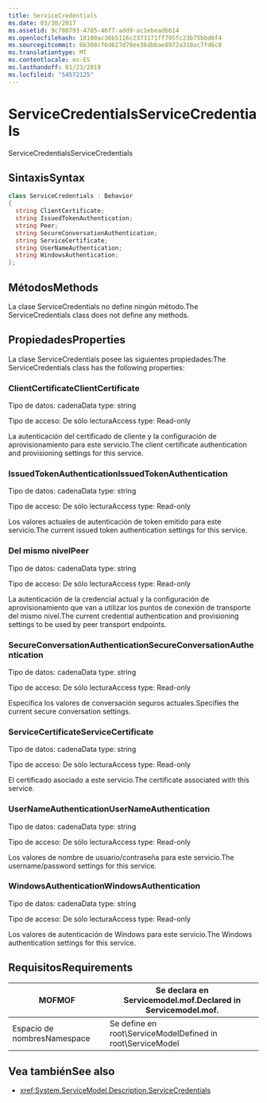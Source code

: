 ```yaml
---
title: ServiceCredentials
ms.date: 03/30/2017
ms.assetid: 9c780793-4785-46f7-add9-ac1ebeadb614
ms.openlocfilehash: 18100ac36b5116c2373171ff795fc23b75bbd6f4
ms.sourcegitcommit: 6b308cf6d627d78ee36dbbae8972a310ac7fd6c8
ms.translationtype: MT
ms.contentlocale: es-ES
ms.lasthandoff: 01/23/2019
ms.locfileid: "54572125"
---
```

# <a name="servicecredentials"></a><span data-ttu-id="ddad7-102">ServiceCredentials</span><span class="sxs-lookup"><span data-stu-id="ddad7-102">ServiceCredentials</span></span>
<span data-ttu-id="ddad7-103">ServiceCredentials</span><span class="sxs-lookup"><span data-stu-id="ddad7-103">ServiceCredentials</span></span>  
  
## <a name="syntax"></a><span data-ttu-id="ddad7-104">Sintaxis</span><span class="sxs-lookup"><span data-stu-id="ddad7-104">Syntax</span></span>  
  
```csharp
class ServiceCredentials : Behavior  
{  
  string ClientCertificate;  
  string IssuedTokenAuthentication;  
  string Peer;  
  string SecureConversationAuthentication;  
  string ServiceCertificate;  
  string UserNameAuthentication;  
  string WindowsAuthentication;  
};  
```  
  
## <a name="methods"></a><span data-ttu-id="ddad7-105">Métodos</span><span class="sxs-lookup"><span data-stu-id="ddad7-105">Methods</span></span>  
 <span data-ttu-id="ddad7-106">La clase ServiceCredentials no define ningún método.</span><span class="sxs-lookup"><span data-stu-id="ddad7-106">The ServiceCredentials class does not define any methods.</span></span>  
  
## <a name="properties"></a><span data-ttu-id="ddad7-107">Propiedades</span><span class="sxs-lookup"><span data-stu-id="ddad7-107">Properties</span></span>  
 <span data-ttu-id="ddad7-108">La clase ServiceCredentials posee las siguientes propiedades:</span><span class="sxs-lookup"><span data-stu-id="ddad7-108">The ServiceCredentials class has the following properties:</span></span>  
  
### <a name="clientcertificate"></a><span data-ttu-id="ddad7-109">ClientCertificate</span><span class="sxs-lookup"><span data-stu-id="ddad7-109">ClientCertificate</span></span>  
 <span data-ttu-id="ddad7-110">Tipo de datos: cadena</span><span class="sxs-lookup"><span data-stu-id="ddad7-110">Data type: string</span></span>  
  
 <span data-ttu-id="ddad7-111">Tipo de acceso: De sólo lectura</span><span class="sxs-lookup"><span data-stu-id="ddad7-111">Access type: Read-only</span></span>  
  
 <span data-ttu-id="ddad7-112">La autenticación del certificado de cliente y la configuración de aprovisionamiento para este servicio.</span><span class="sxs-lookup"><span data-stu-id="ddad7-112">The client certificate authentication and provisioning settings for this service.</span></span>  
  
### <a name="issuedtokenauthentication"></a><span data-ttu-id="ddad7-113">IssuedTokenAuthentication</span><span class="sxs-lookup"><span data-stu-id="ddad7-113">IssuedTokenAuthentication</span></span>  
 <span data-ttu-id="ddad7-114">Tipo de datos: cadena</span><span class="sxs-lookup"><span data-stu-id="ddad7-114">Data type: string</span></span>  
  
 <span data-ttu-id="ddad7-115">Tipo de acceso: De sólo lectura</span><span class="sxs-lookup"><span data-stu-id="ddad7-115">Access type: Read-only</span></span>  
  
 <span data-ttu-id="ddad7-116">Los valores actuales de autenticación de token emitido para este servicio.</span><span class="sxs-lookup"><span data-stu-id="ddad7-116">The current issued token authentication settings for this service.</span></span>  
  
### <a name="peer"></a><span data-ttu-id="ddad7-117">Del mismo nivel</span><span class="sxs-lookup"><span data-stu-id="ddad7-117">Peer</span></span>  
 <span data-ttu-id="ddad7-118">Tipo de datos: cadena</span><span class="sxs-lookup"><span data-stu-id="ddad7-118">Data type: string</span></span>  
  
 <span data-ttu-id="ddad7-119">Tipo de acceso: De sólo lectura</span><span class="sxs-lookup"><span data-stu-id="ddad7-119">Access type: Read-only</span></span>  
  
 <span data-ttu-id="ddad7-120">La autenticación de la credencial actual y la configuración de aprovisionamiento que van a utilizar los puntos de conexión de transporte del mismo nivel.</span><span class="sxs-lookup"><span data-stu-id="ddad7-120">The current credential authentication and provisioning settings to be used by peer transport endpoints.</span></span>  
  
### <a name="secureconversationauthentication"></a><span data-ttu-id="ddad7-121">SecureConversationAuthentication</span><span class="sxs-lookup"><span data-stu-id="ddad7-121">SecureConversationAuthentication</span></span>  
 <span data-ttu-id="ddad7-122">Tipo de datos: cadena</span><span class="sxs-lookup"><span data-stu-id="ddad7-122">Data type: string</span></span>  
  
 <span data-ttu-id="ddad7-123">Tipo de acceso: De sólo lectura</span><span class="sxs-lookup"><span data-stu-id="ddad7-123">Access type: Read-only</span></span>  
  
 <span data-ttu-id="ddad7-124">Especifica los valores de conversación seguros actuales.</span><span class="sxs-lookup"><span data-stu-id="ddad7-124">Specifies the current secure conversation settings.</span></span>  
  
### <a name="servicecertificate"></a><span data-ttu-id="ddad7-125">ServiceCertificate</span><span class="sxs-lookup"><span data-stu-id="ddad7-125">ServiceCertificate</span></span>  
 <span data-ttu-id="ddad7-126">Tipo de datos: cadena</span><span class="sxs-lookup"><span data-stu-id="ddad7-126">Data type: string</span></span>  
  
 <span data-ttu-id="ddad7-127">Tipo de acceso: De sólo lectura</span><span class="sxs-lookup"><span data-stu-id="ddad7-127">Access type: Read-only</span></span>  
  
 <span data-ttu-id="ddad7-128">El certificado asociado a este servicio.</span><span class="sxs-lookup"><span data-stu-id="ddad7-128">The certificate associated with this service.</span></span>  
  
### <a name="usernameauthentication"></a><span data-ttu-id="ddad7-129">UserNameAuthentication</span><span class="sxs-lookup"><span data-stu-id="ddad7-129">UserNameAuthentication</span></span>  
 <span data-ttu-id="ddad7-130">Tipo de datos: cadena</span><span class="sxs-lookup"><span data-stu-id="ddad7-130">Data type: string</span></span>  
  
 <span data-ttu-id="ddad7-131">Tipo de acceso: De sólo lectura</span><span class="sxs-lookup"><span data-stu-id="ddad7-131">Access type: Read-only</span></span>  
  
 <span data-ttu-id="ddad7-132">Los valores de nombre de usuario/contraseña para este servicio.</span><span class="sxs-lookup"><span data-stu-id="ddad7-132">The username/password settings for this service.</span></span>  
  
### <a name="windowsauthentication"></a><span data-ttu-id="ddad7-133">WindowsAuthentication</span><span class="sxs-lookup"><span data-stu-id="ddad7-133">WindowsAuthentication</span></span>  
 <span data-ttu-id="ddad7-134">Tipo de datos: cadena</span><span class="sxs-lookup"><span data-stu-id="ddad7-134">Data type: string</span></span>  
  
 <span data-ttu-id="ddad7-135">Tipo de acceso: De sólo lectura</span><span class="sxs-lookup"><span data-stu-id="ddad7-135">Access type: Read-only</span></span>  
  
 <span data-ttu-id="ddad7-136">Los valores de autenticación de Windows para este servicio.</span><span class="sxs-lookup"><span data-stu-id="ddad7-136">The Windows authentication settings for this service.</span></span>  
  
## <a name="requirements"></a><span data-ttu-id="ddad7-137">Requisitos</span><span class="sxs-lookup"><span data-stu-id="ddad7-137">Requirements</span></span>  
  
|<span data-ttu-id="ddad7-138">MOF</span><span class="sxs-lookup"><span data-stu-id="ddad7-138">MOF</span></span>|<span data-ttu-id="ddad7-139">Se declara en Servicemodel.mof.</span><span class="sxs-lookup"><span data-stu-id="ddad7-139">Declared in Servicemodel.mof.</span></span>|  
|---------|-----------------------------------|  
|<span data-ttu-id="ddad7-140">Espacio de nombres</span><span class="sxs-lookup"><span data-stu-id="ddad7-140">Namespace</span></span>|<span data-ttu-id="ddad7-141">Se define en root\ServiceModel</span><span class="sxs-lookup"><span data-stu-id="ddad7-141">Defined in root\ServiceModel</span></span>|  
  
## <a name="see-also"></a><span data-ttu-id="ddad7-142">Vea también</span><span class="sxs-lookup"><span data-stu-id="ddad7-142">See also</span></span>
- <xref:System.ServiceModel.Description.ServiceCredentials>

